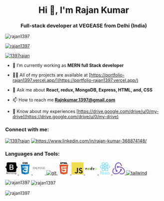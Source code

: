 <h1 align="center">Hi 👋, I'm Rajan Kumar</h1>
<h3 align="center">Full-stack developer at VEGEASE from Delhi (India)</h3>

<p align="left"> <img src="https://komarev.com/ghpvc/?username=rajan1397&label=Profile%20views&color=0e75b6&style=flat" alt="rajan1397" /> </p>

<p align="left"> <a href="https://github.com/ryo-ma/github-profile-trophy"><img src="https://github-profile-trophy.vercel.app/?username=rajan1397" alt="rajan1397" /></a> </p>

<p align="left"> <a href="https://twitter.com/1397rajan" target="blank"><img src="https://img.shields.io/twitter/follow/1397rajan?logo=twitter&style=for-the-badge" alt="1397rajan" /></a> </p>

- 🌱 I’m currently working as **MERN full Stack developer**

- 👨‍💻 All of my projects are available at [https://portfolio-rajan1397.vercel.app/](https://portfolio-rajan1397.vercel.app/)

- 💬 Ask me about **React, redux, MongoDB, Express, HTML, and, CSS**

- 📫 How to reach me **Rajnkumar.1397@gmail.com**

- 📄 Know about my experiences [https://drive.google.com/drive/u/0/my-drive](https://drive.google.com/drive/u/0/my-drive)

<h3 align="left">Connect with me:</h3>
<p align="left">
<a href="https://twitter.com/1397rajan" target="blank"><img align="center" src="https://raw.githubusercontent.com/rahuldkjain/github-profile-readme-generator/master/src/images/icons/Social/twitter.svg" alt="1397rajan" height="30" width="40" /></a>
<a href="https://linkedin.com/in/https://www.linkedin.com/in/rajan-kumar-368874148/" target="blank"><img align="center" src="https://raw.githubusercontent.com/rahuldkjain/github-profile-readme-generator/master/src/images/icons/Social/linked-in-alt.svg" alt="https://www.linkedin.com/in/rajan-kumar-368874148/" height="30" width="40" /></a>
</p>

<h3 align="left">Languages and Tools:</h3>
<p align="left"> <a href="https://getbootstrap.com" target="_blank" rel="noreferrer"> <img src="https://raw.githubusercontent.com/devicons/devicon/master/icons/bootstrap/bootstrap-plain-wordmark.svg" alt="bootstrap" width="40" height="40"/> </a> <a href="https://www.w3schools.com/css/" target="_blank" rel="noreferrer"> <img src="https://raw.githubusercontent.com/devicons/devicon/master/icons/css3/css3-original-wordmark.svg" alt="css3" width="40" height="40"/> </a> <a href="https://expressjs.com" target="_blank" rel="noreferrer"> <img src="https://raw.githubusercontent.com/devicons/devicon/master/icons/express/express-original-wordmark.svg" alt="express" width="40" height="40"/> </a> <a href="https://git-scm.com/" target="_blank" rel="noreferrer"> <img src="https://www.vectorlogo.zone/logos/git-scm/git-scm-icon.svg" alt="git" width="40" height="40"/> </a> <a href="https://www.w3.org/html/" target="_blank" rel="noreferrer"> <img src="https://raw.githubusercontent.com/devicons/devicon/master/icons/html5/html5-original-wordmark.svg" alt="html5" width="40" height="40"/> </a> <a href="https://developer.mozilla.org/en-US/docs/Web/JavaScript" target="_blank" rel="noreferrer"> <img src="https://raw.githubusercontent.com/devicons/devicon/master/icons/javascript/javascript-original.svg" alt="javascript" width="40" height="40"/> </a> <a href="https://nodejs.org" target="_blank" rel="noreferrer"> <img src="https://raw.githubusercontent.com/devicons/devicon/master/icons/nodejs/nodejs-original-wordmark.svg" alt="nodejs" width="40" height="40"/> </a> <a href="https://reactjs.org/" target="_blank" rel="noreferrer"> <img src="https://raw.githubusercontent.com/devicons/devicon/master/icons/react/react-original-wordmark.svg" alt="react" width="40" height="40"/> </a> <a href="https://redux.js.org" target="_blank" rel="noreferrer"> <img src="https://raw.githubusercontent.com/devicons/devicon/master/icons/redux/redux-original.svg" alt="redux" width="40" height="40"/> </a> <a href="https://tailwindcss.com/" target="_blank" rel="noreferrer"> <img src="https://www.vectorlogo.zone/logos/tailwindcss/tailwindcss-icon.svg" alt="tailwind" width="40" height="40"/> </a> </p>

<p><img align="left" src="https://github-readme-stats.vercel.app/api/top-langs?username=rajan1397&show_icons=true&locale=en&layout=compact" alt="rajan1397" /></p>

<p>&nbsp;<img align="center" src="https://github-readme-stats.vercel.app/api?username=rajan1397&show_icons=true&locale=en" alt="rajan1397" /></p>

<p><img align="center" src="https://github-readme-streak-stats.herokuapp.com/?user=rajan1397&" alt="rajan1397" /></p>
